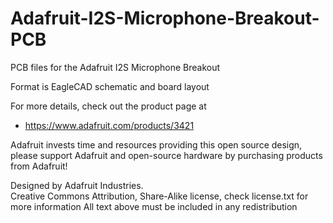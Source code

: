 # Adafruit-I2S-Microphone-Breakout-PCB
PCB files for the Adafruit I2S Microphone Breakout

Format is EagleCAD schematic and board layout

For more details, check out the product page at

   * https://www.adafruit.com/products/3421

Adafruit invests time and resources providing this open source design, 
please support Adafruit and open-source hardware by purchasing 
products from Adafruit!

Designed by Adafruit Industries.  
Creative Commons Attribution, Share-Alike license, check license.txt for more information
All text above must be included in any redistribution